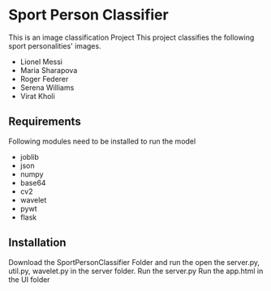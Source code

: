 # Sport Person Classifier

This is an image classification Project
This project classifies the following sport personalities' images.
- Lionel Messi
- Maria Sharapova
- Roger Federer
- Serena Williams
- Virat Kholi

## Requirements
Following modules need to be installed to run the model
- joblib
- json
- numpy
- base64
- cv2
- wavelet
- pywt
- flask

## Installation
Download the SportPersonClassifier Folder and run the open the server.py, util.py, wavelet.py in the server folder.
Run the server.py
Run the app.html in the UI folder
